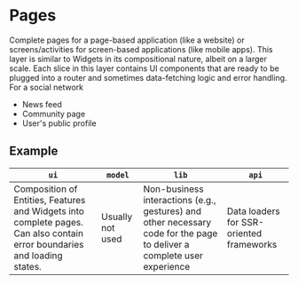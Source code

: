 # Pages

Complete pages for a page-based application (like a website) or screens/activities for screen-based applications (like mobile apps).
This layer is similar to Widgets in its compositional nature, albeit on a larger scale. Each slice in this layer contains UI components that are ready to be plugged into a router and sometimes data-fetching logic and error handling.
For a social network

- News feed
- Community page
- User's public profile

## Example

| `ui` | `model` | `lib` | `api` |
| --- | --- | --- | --- |
| Composition of Entities, Features and Widgets into complete pages. Can also contain error boundaries and loading states. | Usually not used | Non-business interactions (e.g., gestures) and other necessary code for the page to deliver a complete user experience | Data loaders for SSR-oriented frameworks |
